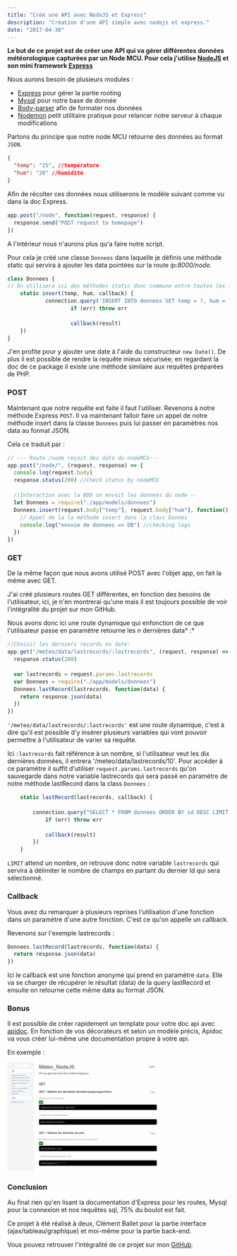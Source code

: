 ```yaml
---
title: "Créé une API avec NodeJS et Express"
description: "Création d'une API simple avec nodejs et express."
date: "2017-04-30"
---
```


**Le but de ce projet est de créer une API qui va gérer différentes données météorologique capturées par un Node MCU. Pour cela j'utilise [NodeJS](https://nodejs.org/en/) et son mini framework [Express](http://expressjs.com/fr/)**

Nous aurons besoin de plusieurs modules :

* [Express](http://expressjs.com/fr/) pour gérer la partie rooting
* [Mysql](https://www.npmjs.com/package/mysql) pour notre base de donnée
* [Body-parser](https://www.npmjs.com/package/body-parser) afin de formater nos données
* [Nodemon](https://www.npmjs.com/package/nodemon) petit utilitaire pratique pour relancer notre serveur à chaque modifications

Partons du principe que notre node MCU retourne des données au format `JSON`.

```json
{
  "temp": "25", //température
  "hum": "20" //humidité
}
```

Afin de récolter ces données nous utiliserons le modèle suivant comme vu dans la doc Express.

```javascript
app.post("/node", function(request, response) {
  response.send("POST request to homepage")
})
```

A l'intérieur nous n'aurons plus qu'a faire notre script.

Pour cela je créé une classe `Donnees` dans laquelle je définis une méthode static qui servira à ajouter les data pointées sur la route _ip:8000/node._

```javascript
class Donnees {
// On utilisera ici des méthodes static donc commune entre toutes les instances de la classe "Donnees"
    static insert(temp, hum, callback) {
            connection.query('INSERT INTO donnees SET temp = ?, hum = ?, time_ = ?', [temp, hum, new Date()], (err, result) {
                    if (err) throw err

                    callback(result)
    })
}
```

J'en profite pour y ajouter une date à l'aide du constructeur `new Date()`. De plus il est possible de rendre la requête mieux sécurisée; en regardant la doc de ce package il existe une méthode similaire aux requêtes préparées de PHP.

### POST

Maintenant que notre requête est faite il faut l'utiliser. Revenons à notre méthode Express `POST`. Il va maintenant falloir faire un appel de notre méthode insert dans la classe `Donnees` puis lui passer en paramètres nos data au format JSON.

Cela ce traduit par :

```typescript
// --- Route /node reçoit des data du nodeMCU---
app.post("/node/", (request, response) => {
  console.log(request.body)
  response.status(200) //Check status by nodeMCU

  //Interaction avec la BDD on envoit les donnees du node --
  let Donnees = require("./app/models/donnees")
  Donnees.insert(request.body["temp"], request.body["hum"], function() {
    // Appel de la la méthode insert dans la class Donnes
    console.log("envoie de donnees => DB") //checking logs
  })
})
```

### GET

De la même façon que nous avons utilisé POST avec l'objet app, on fait la même avec GET.

J'ai créé plusieurs routes GET différentes, en fonction des besoins de l'utilisateur, ici, je n'en montrerai qu'une mais il est toujours possible de voir l'intégralité du projet sur mon GitHub.

Nous avons donc ici une route dynamique qui enfonction de ce que l'utilisateur passe en paramètre retourne les *n* dernières data* :*

```javascript
//Choisir les derniers records en date:
app.get("/meteo/data/lastrecords/:lastrecords", (request, response) => {
  response.status(200)

  var lastrecords = request.params.lastrecords
  var Donnees = require("./app/models/donnees")
  Donnees.lastRecord(lastrecords, function(data) {
    return response.json(data)
  })
})
```

`'/meteo/data/lastrecords/:lastrecords'` est une route dynamique, c'est à dire qu'il est possible d'y insérer plusieurs variables qui vont pouvoir permettre à l'utilisateur de varier sa requête.

Ici `:lastrecords` fait référence à un nombre, si l'utilisateur veut les dix dernières données, il entrera '/meteo/data/lastrecords/10'. Pour accéder à ce paramètre il suffit d'utiliser `request.params.lastrecords` qu'on sauvegarde dans notre variable lastrecords qui sera passé en paramètre de notre méthode lastRecord dans la class `Donnees` :

```javascript
    static lastRecord(lastrecords, callback) {

        connection.query("SELECT * FROM donnees ORDER BY id DESC LIMIT " + lastrecords +"", (err, result) => {
            if (err) throw err

            callback(result)
        })
    }
```

`LIMIT` attend un nombre, on retrouve donc notre variable `lastrecords` qui servira à délimiter le nombre de champs en partant du dernier Id qui sera sélectionné.

### Callback

Vous avez du remarquer à plusieurs reprises l'utilisation d'une fonction dans un paramètre d'une autre fonction. C'est ce qu'on appelle un callback.

Revenons sur l'exemple lastrecords :

```javascript
Donnees.lastRecord(lastrecords, function(data) {
  return response.json(data)
})
```

Ici le callback est une fonction anonyme qui prend en paramètre `data`. Elle va se charger de récupérer le résultat (data) de la query lastRecord et ensuite on retourne cette même data au format JSON.

### Bonus

Il est possible de créer rapidement un template pour votre doc api avec [apidoc](http://apidocjs.com/). En fonction de vos décorateurs et selon un modèle précis, Apidoc va vous créer lui-même une documentation propre à votre api.

En exemple :

![documentation api généré par apidoc](./scroll_doc25.gif)

### Conclusion

Au final rien qu'en lisant la documentation d'Express pour les routes, Mysql pour la connexion et nos requêtes sql, 75% du boulot est fait.

Ce projet à été réalisé à deux, Clément Ballet pour la partie interface (ajax/tableau/graphique) et moi-même pour la partie back-end.

Vous pouvez retrouver l'intégralité de ce projet sur mon [GitHub](https://github.com/kev-landry/Meteo_NodeJS).
